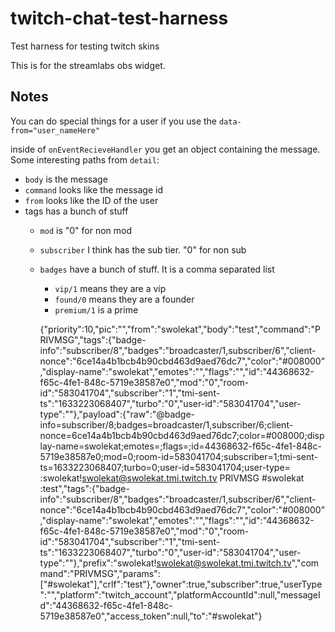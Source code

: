 # twitch-chat-test-harness
Test harness for testing twitch skins

This is for the streamlabs obs widget.

## Notes

You can do special things for a user if you use the `data-from="user_nameHere"`

inside of `onEventRecieveHandler` you get an object containing the message. Some interesting paths from `detail`:
* `body` is the message
* `command` looks like the message id
* `from` looks like the ID of the user
* tags has a bunch of stuff
  * `mod`  is "0" for non mod
  * `subscriber` I think has the sub tier. "0" for non sub
  * `badges` have a bunch of stuff. It is a comma separated list
    * `vip/1` means they are a vip
    * `found/0` means they are a founder
    * `premium/1` is a prime
    
    
    
    
    {"priority":10,"pic":"","from":"swolekat","body":"test","command":"PRIVMSG","tags":{"badge-info":"subscriber/8","badges":"broadcaster/1,subscriber/6","client-nonce":"6ce14a4b1bcb4b90cbd463d9aed76dc7","color":"#008000","display-name":"swolekat","emotes":"","flags":"","id":"44368632-f65c-4fe1-848c-5719e38587e0","mod":"0","room-id":"583041704","subscriber":"1","tmi-sent-ts":"1633223068407","turbo":"0","user-id":"583041704","user-type":""},"payload":{"raw":"@badge-info=subscriber/8;badges=broadcaster/1,subscriber/6;client-nonce=6ce14a4b1bcb4b90cbd463d9aed76dc7;color=#008000;display-name=swolekat;emotes=;flags=;id=44368632-f65c-4fe1-848c-5719e38587e0;mod=0;room-id=583041704;subscriber=1;tmi-sent-ts=1633223068407;turbo=0;user-id=583041704;user-type= :swolekat!swolekat@swolekat.tmi.twitch.tv PRIVMSG #swolekat :test","tags":{"badge-info":"subscriber/8","badges":"broadcaster/1,subscriber/6","client-nonce":"6ce14a4b1bcb4b90cbd463d9aed76dc7","color":"#008000","display-name":"swolekat","emotes":"","flags":"","id":"44368632-f65c-4fe1-848c-5719e38587e0","mod":"0","room-id":"583041704","subscriber":"1","tmi-sent-ts":"1633223068407","turbo":"0","user-id":"583041704","user-type":""},"prefix":"swolekat!swolekat@swolekat.tmi.twitch.tv","command":"PRIVMSG","params":["#swolekat"],"crlf":"test"},"owner":true,"subscriber":true,"userType":"","platform":"twitch_account","platformAccountId":null,"messageId":"44368632-f65c-4fe1-848c-5719e38587e0","access_token":null,"to":"#swolekat"}